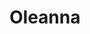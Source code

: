 ---
title: Oleanna
year: 2023
opening_date: 2023-01-13
closing_date: 2023-01-29
layout: productions
featured_image: 2023_Oleana.jpeg
image_caption: Poster of 2023 production of Oleanna
image_credit: Limelight Theatre
playbill: 
category: 
Theatre: Limelight Theatre
Venue: Koger-Gamache Studio Theatre
showtimes:
  - 2023-01-12 19:30:00
  - 2023-01-13 19:30:00
  - 2023-01-14 19:30:00
  - 2023-01-15 14:00:00
  - 2023-01-18 19:30:00
  - 2023-01-19 19:30:00
  - 2023-01-20 19:30:00
  - 2023-01-21 19:30:00
  - 2023-01-22 14:00:00
  - 2023-01-25 19:30:00
  - 2023-01-26 19:30:00
  - 2023-01-27 19:30:00
  - 2023-01-28 19:30:00
  - 2023-01-29 14:00:00 
cast:
  John: Cameron Hodges
  Carol: Mary Schubert
crew:
  Director: David Buchman
  Stage Manager: Arianna Rodriguez
  Production Manager: Austin Kelley
  Scenic Designer: Dom Grasso
  Lighting Designer: Saraevelyn Bergin
  Costume Designer: Bethany Paolini
  Properties: Jennifer Farrow
  Scenic Charge Artist: Nancy Grasso
  Sound Designer: Bradley Cooper
  Board Operator: Desiree Bracewell
orchestra:
external_links:
---
